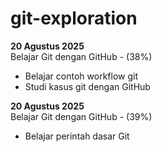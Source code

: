 # git-exploration

**20 Agustus 2025**<br>
Belajar Git dengan GitHub - (38%)
* Belajar contoh workflow git
* Studi kasus git dengan GitHub

**20 Agustus 2025**<br>
Belajar Git dengan GitHub - (39%)
* Belajar perintah dasar Git

